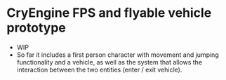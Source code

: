 # CryEngine FPS and flyable vehicle prototype
 - WIP
 - So far it includes a first person character with movement and jumping functionality and a vehicle, as well as the system that allows the interaction between the two entities (enter / exit vehicle).
